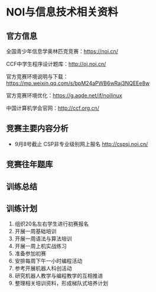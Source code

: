 # NOI与信息技术相关资料

## 官方信息

全国青少年信息学奥林匹克竞赛：https://noi.cn/

CCF中学生程序设计题库：http://oj.noi.cn/

官方竞赛环境说明与下载：https://mp.weixin.qq.com/s/bpM24aPWB6wRaj3NQEEe8w

官方竞赛环境优化：https://g.aqde.net/if/noilinux

中国计算机学会官网：http://ccf.org.cn/


## 竞赛主要内容分析
- 9月8号截止 CSP非专业级别网上报名 http://cspsj.noi.cn/
## 竞赛往年题库

## 训练总结

## 训练计划

1. 组织20名左右学生进行初赛报名
2. 开展一周基础培训
3. 开展一周语法与算法培训
4. 开展一周上机实战练习
5. 准备参加初赛
6. 安排每周下午一小时编程活动
7. 参考开展机器人科创活动
8. 研究机器人教学与编程教学的互相推进
9. 整理相关培训资料，形成梯队式培养计划
